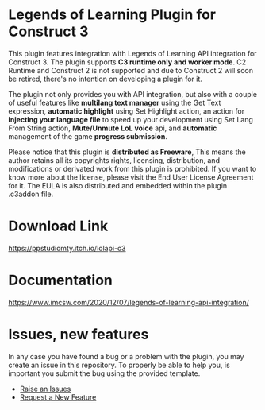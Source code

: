 # Legends of Learning Plugin for Construct 3

This plugin features integration with Legends of Learning API integration for Construct 3. The plugin supports **C3 runtime only and worker mode**. C2 Runtime and Construct 2 is not supported and due to Construct 2 will soon be retired, there's no intention on developing a plugin for it.

The plugin not only provides you with API integration, but also with a couple of useful features like **multilang text manager** using the Get Text expression, **automatic highlight** using Set Highlight action, an action for **injecting your language file** to speed up your development using Set Lang From String action, **Mute/Unmute LoL voice** api, and **automatic** management of the game **progress submission**.

Please notice that this plugin is **distributed as Freeware**, This means the author retains all its copyrights rights, licensing, distribution, and modifications or derivated work from this plugin is prohibited. If you want to know more about the license, please visit the End User License Agreement for it. The EULA is also distributed and embedded within the plugin .c3addon file.

# Download Link
https://ppstudiomty.itch.io/lolapi-c3

# Documentation
https://www.imcsw.com/2020/12/07/legends-of-learning-api-integration/

# Issues, new features
In any case you have found a bug or a problem with the plugin, you may create an issue in this repository. To properly be able to help you, is important you submit the bug using the provided template.

- [Raise an Issues](https://github.com/sotano42/lol-api-c3-plugin/issues/new?assignees=&labels=&template=bug_report.md&title=)
- [Request a New Feature](https://github.com/sotano42/lol-api-c3-plugin/issues/new?assignees=&labels=&template=feature_request.md&title=)
